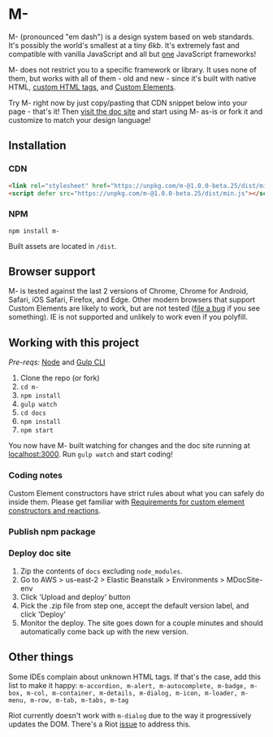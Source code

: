 # M-
M- (pronounced "em dash") is a design system based on web standards. It's possibly the world's smallest at a tiny *6kb*. It's extremely fast and compatible with vanilla JavaScript and all but [one](https://custom-elements-everywhere.com/#react) JavaScript frameworks!

M- does not restrict you to a specific framework or library. It uses none of them, but works with all of them - old and new - since it's built with native HTML, [custom HTML tags](https://dev.to/jfbrennan/custom-html-tags-4788), and [Custom Elements](https://developer.mozilla.org/en-US/docs/Web/API/Window/customElements).

Try M- right now by just copy/pasting that CDN snippet below into your page - that's it! Then [visit the doc site](https://m-docs.org) and start using M- as-is or fork it and customize to match your design language!

## Installation
### CDN
```html
<link rel="stylesheet" href="https://unpkg.com/m-@1.0.0-beta.25/dist/min.css">
<script defer src="https://unpkg.com/m-@1.0.0-beta.25/dist/min.js"></script>
```
### NPM
`npm install m-`

Built assets are located in `/dist`.

## Browser support
M- is tested against the last 2 versions of Chrome, Chrome for Android, Safari, iOS Safari, Firefox, and Edge. Other modern browsers that support Custom Elements are likely to work, but are not tested (<a href="https://github.com/jfbrennan/m-/issues" target="_blank" rel="noopener">file
    a bug</a> if you see something). IE is not supported and unlikely to work even if you polyfill.

## Working with this project
_Pre-reqs:_ [Node](https://nodejs.org) and [Gulp CLI](https://gulpjs.com/docs/en/getting-started/quick-start)

1. Clone the repo (or fork)
1. `cd m-`
1. `npm install`
1. `gulp watch`
1. `cd docs`
1. `npm install`
1. `npm start`

You now have M- built watching for changes and the doc site running at [localhost:3000](http://localhost:3000). Run `gulp watch` and start coding!

### Coding notes
Custom Element constructors have strict rules about what you can safely do inside them. Please get familiar with [Requirements for custom element constructors and reactions](https://html.spec.whatwg.org/multipage/custom-elements.html#custom-element-conformance).

### Publish npm package

### Deploy doc site
1. Zip the contents of `docs` excluding `node_modules`.
1. Go to AWS > us-east-2 > Elastic Beanstalk > Environments > MDocSite-env
1. Click 'Upload and deploy' button
1. Pick the .zip file from step one, accept the default version label, and click 'Deploy'
1. Monitor the deploy. The site goes down for a couple minutes and should automatically come back up with the new version.
 
## Other things
Some IDEs complain about unknown HTML tags. If that's the case, add this list to make it happy:
`m-accordion, m-alert, m-autocomplete, m-badge, m-box, m-col, m-container, m-details, m-dialog, m-icon, m-loader, m-menu, m-row, m-tab, m-tabs, m-tag`

Riot currently doesn't work with `m-dialog` due to the way it progressively updates the DOM. There's a Riot [issue]() to address this.

